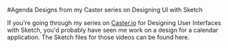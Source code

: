 #Agenda Designs from my Caster series on Designing UI with Sketch

If you're going through my series on [Caster.io](https://caster.io) for Designing User Interfaces with Sketch, you'd probably have seen me work on a design for a calendar application. The Sketch files for those videos can be found here.
